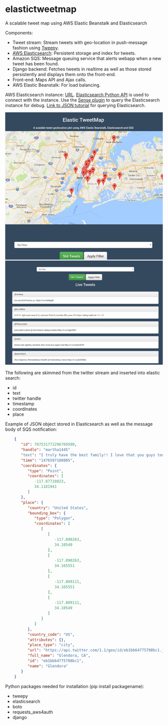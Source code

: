 # elastictweetmap
A scalable tweet map using AWS Elastic Beanstalk and Elasticsearch

Components: 
- Tweet stream: Stream tweets with geo-location in push-message fashion using [Tweepy](http://docs.tweepy.org/en/v3.4.0/streaming_how_to.html).
- [AWS Elasticsearch](https://aws.amazon.com/elasticsearch-service/?sc_channel=PS&sc_campaign=elasticsearch_2015&sc_publisher=google&sc_medium=elasticsearch_service_b&sc_content=elasticsearch_p&sc_detail=aws%20elastic%20search&sc_category=elasticsearch&sc_segment=96544045594&sc_matchtype=p&sc_country=US): Persistent storage and index for tweets.
- Amazon SQS: Message queuing service that alerts webapp when a new tweet has been found. 
- Django backend: Fetches tweets in realtime as well as those stored persistently and displays them onto the front-end. 
- Front-end: Maps API and Ajax calls.
- AWS Elastic Beanstalk: For load balancing.

AWS Elasticsearch instance: [URL]('https://search-es-twitter-yarekxa5djp3rkj7kp735gvacy.us-west-2.es.amazonaws.com/'). [Elasticsearch Python API](https://elasticsearch-py.readthedocs.io/en/master/) is used to connect with the instance. Use the [Sense plugin](https://chrome.google.com/webstore/detail/sense-beta/lhjgkmllcaadmopgmanpapmpjgmfcfig?hl=en) to query the Elasticsearch instance for debug. [Link to JSON tutorial](http://joelabrahamsson.com/elasticsearch-101/) for querying Elasticsearch.

![Screenshot 1](/scr1.png?raw=true "Screenshot of app")
![Screenshot 2](/scr2.png?raw=true "Live tweet stream and filtering")

The following are skimmed from the twitter stream and inserted into elastic search:
- id
- text
- twitter handle
- timestamp
- coordinates
- place

Example of JSON object stored in Elasticsearch as well as the message body of SQS notification:
```json
	{
	   "id": 787531772296769500,
	   "handle": "martha1445"
	   "text": "I truly have the best family!! I love that you guys took the time… https://t.co/DjArPPiHdf",
	   "time": "1476597180805",
	   "coordinates": {
	      "type": "Point",
	      "coordinates": [
	         -117.87728023,
	         34.1181941
	      ]
	   },
	   "place": {
	      "country": "United States",
	      "bounding_box": {
	         "type": "Polygon",
	         "coordinates": [
	            [
	               [
	                  -117.890263,
	                  34.10549
	               ],
	               [
	                  -117.890263,
	                  34.165551
	               ],
	               [
	                  -117.809111,
	                  34.165551
	               ],
	               [
	                  -117.809111,
	                  34.10549
	               ]
	            ]
	         ]
	      },
	      "country_code": "US",
	      "attributes": {},
	      "place_type": "city",
	      "url": "https://api.twitter.com/1.1/geo/id/eb1bb64775708bc1.json",
	      "full_name": "Glendora, CA",
	      "id": "eb1bb64775708bc1",
	      "name": "Glendora"
	   }
    }
```

Python packages needed for installation (pip install packagename):
- tweepy
- elasticsearch
- boto
- requests_aws4auth
- django
